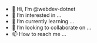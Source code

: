 - 👋 Hi, I’m @webdev-dotnet
- 👀 I’m interested in ...
- 🌱 I’m currently learning ...
- 💞️ I’m looking to collaborate on ...
- 📫 How to reach me ...

<!---
webdev-dotnet/webdev-dotnet is a ✨ special ✨ repository because its `README.md` (this file) appears on your GitHub profile.
You can click the Preview link to take a look at your changes.
--->
